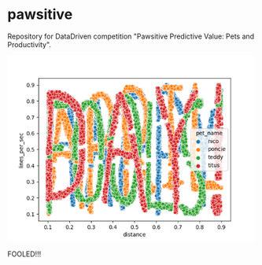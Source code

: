 # pawsitive
Repository for DataDriven competition "Pawsitive Predictive Value: Pets and Productivity".

![Happy Fool Day!](happy_fool_day.png)

FOOLED!!!
